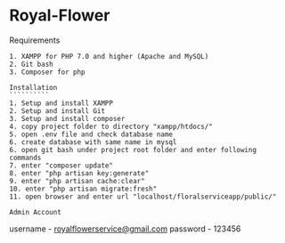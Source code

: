 # Royal-Flower
Requirements
````````````
1. XAMPP for PHP 7.0 and higher (Apache and MySQL)
2. Git bash
3. Composer for php

Installation
``````````
1. Setup and install XAMPP
2. Setup and install Git
3. Setup and install composer
4. copy project folder to directory "xampp/htdocs/"
5. open .env file and check database name
6. create database with same name in mysql
6. open git bash under project root folder and enter following commands
7. enter "composer update"
8. enter "php artisan key:generate"
9. enter "php artisan cache:clear"
10. enter "php artisan migrate:fresh"
11. open browser and enter url "localhost/floralserviceapp/public/"

Admin Account
`````````````
username - royalflowerservice@gmail.com
password - 123456

